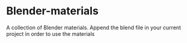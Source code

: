 # Blender-materials
A collection of Blender materials. Append the blend file in your current project in order to use the materials
